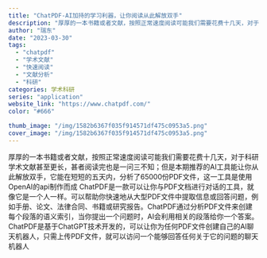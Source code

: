 ```yaml
---
title: "ChatPDF-AI加持的学习利器，让你阅读从此解放双手"
description: "厚厚的一本书籍或者文献，按照正常速度阅读可能我们需要花费十几天，对于科研学术文献甚至更长，甚者阅读完也是一问三不知；但是"
author: "瑞东"
date: "2023-03-30"
tags:
  - "chatpdf"
  - "学术文献"
  - "快速阅读"
  - "文献分析"
  - "科研"
categories: 学术科研
series: "application"
website_link: "https://www.chatpdf.com/"
color: "#666"

thumb_image: "/img/1582b6367f035f914571df475c0953a5.png"
cover_image: "/img/1582b6367f035f914571df475c0953a5.png"
---
```


厚厚的一本书籍或者文献，按照正常速度阅读可能我们需要花费十几天，对于科研学术文献甚至更长，甚者阅读完也是一问三不知；但是本期推荐的AI工具能让你从此解放双手，它能在短短的五天内，分析了65000份PDF文件，这一工具是使用OpenAI的api制作而成 ChatPDF是一款可以让你与PDF文档进行对话的工具，就像它是一个人一样。可以帮助你快速地从大型PDF文件中提取信息或回答问题，例如手册、论文、法律合同、书籍或研究报告。ChatPDF通过分析PDF文件来创建每个段落的语义索引，当你提出一个问题时，AI会利用相关的段落给你一个答案。 ChatPDF是基于ChatGPT技术开发的，可以让你为任何PDF文件创建自己的AI聊天机器人，只需上传PDF文件，就可以访问一个能够回答任何关于它的问题的聊天机器人